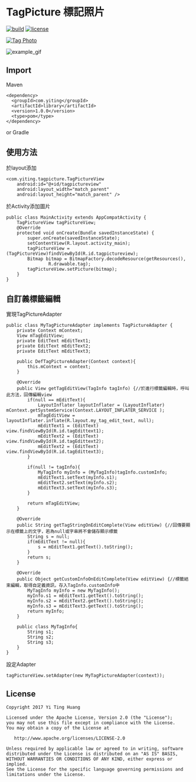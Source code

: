 # TagPicture 標記照片
[![build](https://img.shields.io/badge/build-1.0.0-brightgreen.svg?maxAge=2592000)](https://dl.bintray.com/t79111222/TagPicture)
[![license](https://img.shields.io/badge/license-Apache%202-blue.svg?maxAge=2592000)](https://github.com/t79111222/TagPicture/blob/master/LICENSE)



[![Tag Photo](https://play.google.com/intl/en_us/badges/images/badge_new.png)](https://play.google.com/store/apps/details?id=com.yiting.tagphoto)

![example_gif](/image/example_gif.gif)



## Import

Maven

    <dependency>
      <groupId>com.yiting</groupId>
      <artifactId>library</artifactId>
      <version>1.0.0</version>
      <type>pom</type>
    </dependency>

    
or Gradle

## 使用方法


於layout添加

    <com.yiting.tagpicture.TagPictureView
        android:id="@+id/tagpictureview"
        android:layout_width="match_parent"
        android:layout_height="match_parent" />
        
        
於Activity添加圖片

    public class MainActivity extends AppCompatActivity {
        TagPictureView tagPictureView;
        @Override
        protected void onCreate(Bundle savedInstanceState) {
            super.onCreate(savedInstanceState);
            setContentView(R.layout.activity_main);
            tagPictureView = (TagPictureView)findViewById(R.id.tagpictureview);
            Bitmap bitmap = BitmapFactory.decodeResource(getResources(),
                    R.drawable.tag);
            tagPictureView.setPicture(bitmap);
        }
    }
    
    
## 自訂義標籤編輯

實現TagPictureAdapter

    public class MyTagPictureAdapter implements TagPictureAdapter {
        private Context mContext;
        View mTagEditView;
        private EditText mEditText1;
        private EditText mEditText2;
        private EditText mEditText3;

        public DefTagPictureAdapter(Context context){
            this.mContext = context;
        }

        @Override
        public View getTagEditView(TagInfo tagInfo) {//於進行標籤編輯時，呼叫此方法，回傳編輯view
            if(null == mEditText){
                LayoutInflater layoutInflater = (LayoutInflater) mContext.getSystemService(Context.LAYOUT_INFLATER_SERVICE );
                mTagEditView = layoutInflater.inflate(R.layout.my_tag_edit_text, null);
                mEditText1 = (EditText) view.findViewById(R.id.tagEdittext1);
                mEditText2 = (EditText) view.findViewById(R.id.tagEdittext2);
                mEditText2 = (EditText) view.findViewById(R.id.tagEdittext3);
            }
        
            if(null != tagInfo){
                MyTagInfo myInfo = (MyTagInfo)tagInfo.customInfo;
                mEditText1.setText(myInfo.s1);
                mEditText2.setText(myInfo.s2);
                mEditText3.setText(myInfo.s3);
            }
      
            return mTagEditView;
        }

        @Override
        public String getTagStringOnEditComplete(View editView) {//回傳要顯示在標籤上的文字，若為null或字串將不會儲存顯示標籤
            String s = null;
            if(mEditText != null){
                s = mEditText1.getText().toString();
            }
            return s;
        }

        @Override
        public Object getCustomInfoOnEditComplete(View editView) {//標籤結束編輯，取得自定義資訊，存入TagInfo.customInfo中
            MyTagInfo myInfo = new MyTagInfo();
            myInfo.s1 = mEditText1.getText().toString();
            myInfo.s2 = mEditText2.getText().toString();
            myInfo.s3 = mEditText3.getText().toString();
            return myInfo;
        }

        public class MyTagInfo{
            String s1;
            String s2;
            String s3;
        }
    }


設定Adapter

    tagPictureView.setAdapter(new MyTagPictureAdapter(context));
    
## License

    Copyright 2017 Yi Ting Huang

    Licensed under the Apache License, Version 2.0 (the "License");
    you may not use this file except in compliance with the License.
    You may obtain a copy of the License at

       http://www.apache.org/licenses/LICENSE-2.0

    Unless required by applicable law or agreed to in writing, software
    distributed under the License is distributed on an "AS IS" BASIS,
    WITHOUT WARRANTIES OR CONDITIONS OF ANY KIND, either express or implied.
    See the License for the specific language governing permissions and
    limitations under the License.
